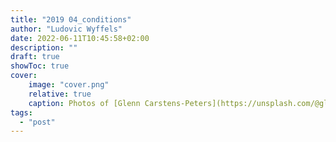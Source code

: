```yaml
---
title: "2019 04_conditions"
author: "Ludovic Wyffels"
date: 2022-06-11T10:45:58+02:00
description: ""
draft: true
showToc: true
cover:
    image: "cover.png"
    relative: true
    caption: Photos of [Glenn Carstens-Peters](https://unsplash.com/@glenncarstenspeters) on [Unsplash](https://unsplash.com)
tags:
  - "post"
---
```


